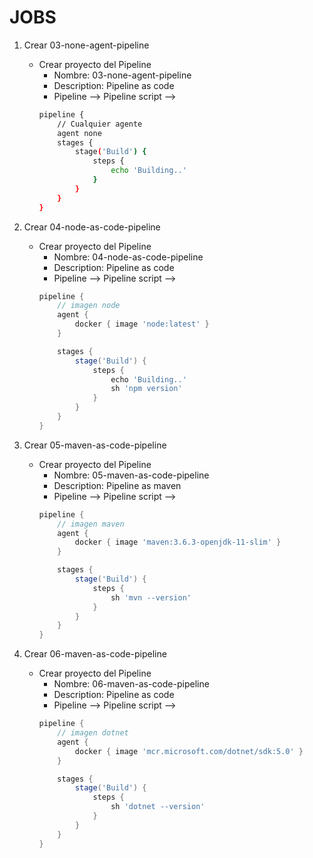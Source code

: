 # JOBS
1. Crear 03-none-agent-pipeline
    * Crear proyecto del Pipeline
        * Nombre: 03-none-agent-pipeline
        * Description: Pipeline as code
        * Pipeline --> Pipeline script --> 
        ```bash         
        pipeline {
            // Cualquier agente
            agent none
            stages {
                stage('Build') {
                    steps {
                        echo 'Building..'
                    }
                }
            }
        }
        ```

1. Crear 04-node-as-code-pipeline
    * Crear proyecto del Pipeline
        * Nombre: 04-node-as-code-pipeline
        * Description: Pipeline as code
        * Pipeline --> Pipeline script --> 
        ```Groovy         
        pipeline {
            // imagen node
            agent {
                docker { image 'node:latest' }
            }

            stages {
                stage('Build') {
                    steps {
                        echo 'Building..'
                        sh 'npm version'
                    }
                }
            }
        }
        ```
1. Crear 05-maven-as-code-pipeline
    * Crear proyecto del Pipeline
        * Nombre: 05-maven-as-code-pipeline
        * Description: Pipeline as maven
        * Pipeline --> Pipeline script --> 
        ```Groovy         
        pipeline {
            // imagen maven
            agent {
                docker { image 'maven:3.6.3-openjdk-11-slim' }
            }

            stages {
                stage('Build') {
                    steps {
                        sh 'mvn --version'
                    }
                }
            }
        }
        ```

1. Crear 06-maven-as-code-pipeline
    * Crear proyecto del Pipeline
        * Nombre: 06-maven-as-code-pipeline
        * Description: Pipeline as code
        * Pipeline --> Pipeline script --> 
        ```Groovy         
        pipeline {
            // imagen dotnet
            agent {
                docker { image 'mcr.microsoft.com/dotnet/sdk:5.0' }
            }

            stages {
                stage('Build') {
                    steps {
                        sh 'dotnet --version'
                    }
                }
            }
        }
        ```     
